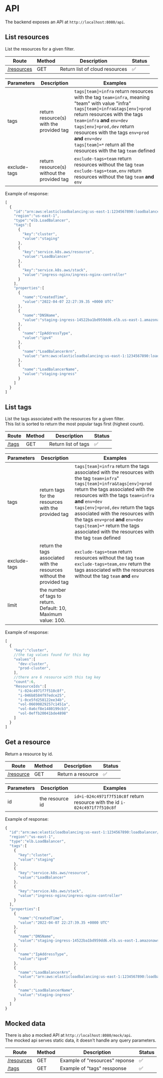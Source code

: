 

# API

The backend exposes an API at `http://localhost:8080/api`.

## List resources

List the resources for a given filter.

| Route | Method |  Description |  Status |
| ------------- | ------------- | ------------- | ------------- |
| [/resources](http://localhost:8080/api/resources)  | GET  | Return list of cloud resources |  :white_check_mark: |

| Parameters | Description |  Examples |
| ------------- | ------------- | ------------- |
| tags  | return resource(s) with the provided tag  | `tags[team]=infra` return resources with the tag `team=infra`, meaning "team" with value "infra" <br />`tags[team]=infra&tags[env]=prod` return resources with the tags `team=infra` **and** `env=dev` <br />`tags[env]=prod,dev` return resources with the tags `env=prod` **and** `env=dev` <br />`tags[team]=*` return all the resources with the tag `team` defined|
| exclude-tags  | return resource(s) without the provided tag  | `exclude-tags=team` return resources without the tag `team`<br />`exclude-tags=team,env` return resources without the tag `team` **and** `env`|

Example of response:
```js
[
  {
    "id":"arn:aws:elasticloadbalancing:us-east-1:1234567890:loadbalancer/net/staging-ingress/14522ba1bd959dd6",
    "region":"us-east-1",
    "type":"elb.LoadBalancer",
    "tags":[
      {
        "key":"cluster",
        "value":"staging"
      },
      {
        "key":"service.k8s.aws/resource",
        "value":"LoadBalancer"
      },
      {
        "key":"service.k8s.aws/stack",
        "value":"ingress-nginx/ingress-nginx-controller"
      }
    ],
    "properties":[
      {
        "name":"CreatedTime",
        "value":"2022-04-07 22:27:39.35 +0000 UTC"
      },
      {
        "name":"DNSName",
        "value":"staging-ingress-14522ba1bd959dd6.elb.us-east-1.amazonaws.com"
      },
      {
        "name":"IpAddressType",
        "value":"ipv4"
      },
      {
        "name":"LoadBalancerArn",
        "value":"arn:aws:elasticloadbalancing:us-east-1:1234567890:loadbalancer/net/staging-ingress/14522ba1bd959dd6"
      },
      {
        "name":"LoadBalancerName",
        "value":"staging-ingress"
      }
    ]
  }
]
```

## List tags

List the tags associated with the resources for a given filter.  
This list is sorted to return the most popular tags first (highest count).

| Route | Method |  Description |  Status |
| ------------- | ------------- | ------------- | ------------- |
| [/tags](http://localhost:8080/api/tags)  | GET  | Return list of tags |  :white_check_mark: |

| Parameters | Description |  Examples |
| ------------- | ------------- | ------------- |
| tags  | return tags for the resources with the provided tag  | `tags[team]=infra` return the tags associated with the resources with the tag `team=infra`" <br />`tags[team]=infra&tags[env]=prod` return the tags associated with the resources with the tags `team=infra` **and** `env=dev` <br />`tags[env]=prod,dev` return the tags associated with the resources with the tags `env=prod` **and** `env=dev` <br />`tags[team]=*` return the tags associated with the resources with the tag `team` defined|
| exclude-tags  | return the tags associated with the resources without the provided tag  | `exclude-tags=team` return resources without the tag `team`<br />`exclude-tags=team,env` return the tags associated with the resources without the tag `team` **and** `env`
| limit  | the number of tags to return.<br />Default: 10, Maximum value: 100.

Example of response:
```js
[
  {
    "key":"cluster",
    //the tag values found for this key
    "values":[
      "dev-cluster",
      "prod-cluster",
    ],
    //there are 6 resource with this tag key
    "count":6,
    "ResourceIds":[
      "i-024c4971f7f510c8f",
      "i-046b8584f97edce25",
      "i-0ce5fd258122ee34b",
      "vol-06690829257c1451a",
      "vol-0a6cf8e1480199cb3",
      "vol-0effb20041bde4898"
    ]
  }
]
```

## Get a resource

Return a resource by id.

| Route | Method |  Description |  Status |
| ------------- | ------------- | ------------- | ------------- |
| [/resource](http://localhost:8080/api/resource)  | GET  | Return a resource |  :white_check_mark: |

| Parameters | Description |  Examples |
| ------------- | ------------- | ------------- |
| id  | the resource id  | `id=i-024c4971f7f510c8f` return resource with the id `i-024c4971f7f510c8f`

Example of response:
```js
{
  "id":"arn:aws:elasticloadbalancing:us-east-1:1234567890:loadbalancer/net/staging-ingress/14522ba1bd959dd6",
  "region":"us-east-1",
  "type":"elb.LoadBalancer",
  "tags":[
    {
      "key":"cluster",
      "value":"staging"
    },
    {
      "key":"service.k8s.aws/resource",
      "value":"LoadBalancer"
    },
    {
      "key":"service.k8s.aws/stack",
      "value":"ingress-nginx/ingress-nginx-controller"
    }
  ],
  "properties":[
    {
      "name":"CreatedTime",
      "value":"2022-04-07 22:27:39.35 +0000 UTC"
    },
    {
      "name":"DNSName",
      "value":"staging-ingress-14522ba1bd959dd6.elb.us-east-1.amazonaws.com"
    },
    {
      "name":"IpAddressType",
      "value":"ipv4"
    },
    {
      "name":"LoadBalancerArn",
      "value":"arn:aws:elasticloadbalancing:us-east-1:1234567890:loadbalancer/net/staging-ingress/14522ba1bd959dd6"
    },
    {
      "name":"LoadBalancerName",
      "value":"staging-ingress"
    }
  ]
}
```

## Mocked data

There is also a mocked API at `http://localhost:8080/mock/api`.  
The mocked api serves static data, it doesn't handle any query parameters.

| Route | Method |  Description |  Status |
| ------------- | ------------- | ------------- | ------------- |
| [/resources](http://localhost:8080/mock/api/resources)  | GET  |  Example of "resources" reponse | :white_check_mark: |
| [/tags](http://localhost:8080/mock/api/tags)  | GET  |  Example of "tags" ressponse |  :white_check_mark: |

